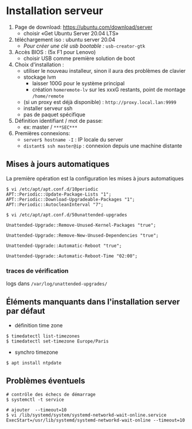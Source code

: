 # Installation serveur

1. Page de download: https://ubuntu.com/download/server
   * choisir «Get Ubuntu Server 20.04 LTS»
2. téléchargement iso : ubuntu server 20.04 
   * _Pour créer une clé usb bootable :_ `usb-creator-gtk`
3. Accès BIOS : (5x F1 pour Lenovo)
   * choisir USB comme première solution de boot
4. Choix d'installation :
   * utiliser le nouveau installeur, sinon il aura des problèmes de clavier
   * stockage lvm
     * laisser 100G pour le système principal
     * création ``homeremote-lv`` sur les xxxG restants, point de montage ``/home/remote``
   * (si un proxy est déjà disponible) : ``http://proxy.local.lan:9999``
   * installer serveur ssh
   * pas de paquet spécifique
5. Définition identifiant / mot de passe:
   * ex: master / ``***SEC***``
6. Premières connexions:
   * `server$ hostname -I` : IP locale du server
   * `distant$ ssh master@ip` : connexion depuis une machine distante

## Mises à jours automatiques

La première opération est la configuration les mises à jours automatiques

```
$ vi /etc/apt/apt.conf.d/10periodic
APT::Periodic::Update-Package-Lists "1";
APT::Periodic::Download-Upgradeable-Packages "1";
APT::Periodic::AutocleanInterval "7";
```

```
$ vi /etc/apt/apt.conf.d/50unattended-upgrades

Unattended-Upgrade::Remove-Unused-Kernel-Packages "true";

Unattended-Upgrade::Remove-New-Unused-Dependencies "true";

Unattended-Upgrade::Automatic-Reboot "true";

Unattended-Upgrade::Automatic-Reboot-Time "02:00";

```

### traces de vérification
logs dans `/var/log/unattended-upgrades/`


## Éléments manquants dans l'installation server par défaut

* définition time zone

```
$ timedatectl list-timezones
$ timedatectl set-timezone Europe/Paris
```

* synchro timezone

```
$ apt install ntpdate
```

## Problèmes éventuels

```
# contrôle des échecs de démarrage
$ systemctl -t service

# ajouter  --timeout=10
$ vi /lib/systemd/system/systemd-networkd-wait-online.service
ExecStart=/usr/lib/systemd/systemd-networkd-wait-online --timeout=10
```
